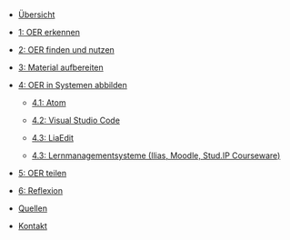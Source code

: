 <!-- docs/_sidebar.md -->

<br>

* [Übersicht](./)

* [1: OER erkennen](step1.md)

* [2: OER finden und nutzen](step2.md)

* [3: Material aufbereiten](step3.md)

* [4: OER in Systemen abbilden](step4.md)

   * [4.1: Atom](step4_1.md)

   * [4.2: Visual Studio Code](step4_2.md)

   * [4.3: LiaEdit](step4_3.md)
   
   * [4.3: Lernmanagementsysteme (Ilias, Moodle, Stud.IP Courseware)](step4_4.md)

* [5: OER teilen](step5.md)

* [6: Reflexion](step6.md)

* [Quellen](/licenses/sources.md)

* [Kontakt](/contact/index.md)
